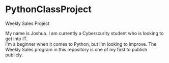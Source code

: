 # PythonClassProject
Weekly Sales Project

My name is Joshua.
I am currently a Cyberscurity student who is looking to get into IT.  
I'm a beginner when it comes to Python, but I'm looking to improve.
The Weekly Sales program in this repository is one of my first to publish publicly. 

